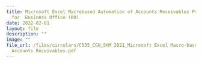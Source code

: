 ```yaml
---
title: Microsoft Excel Macrobased Automation of Accounts Receivables Process
  for  Business Office (BO)
date: 2022-02-01
layout: file
description: ""
image: ""
file_url: /files/circulars/C535_CGH_SHM 2021_Microsoft Excel Macro-based Automation of
  Accounts Receivables.pdf
---
```

